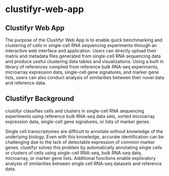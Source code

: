 # clustifyr-web-app

## Clustifyr Web App
The purpose of the Clustifyr Web App is to enable quick benchmarking and clustering of cells in single-cell RNA sequencing experiments through an interactive web interface and application. Users can directly upload their matrix and metadata files generated from single-cell RNA sequencing data and produce useful clustering data tables and visualizations. Using a built in library of references compiled from reference bulk RNA-seq experiments, microarray expression data, single-cell gene signatures, and marker gene lists, users can also conduct analysis of similarities between their novel data and reference data. 

## Clustifyr Background
clustifyr classifies cells and clusters in single-cell RNA sequencing
experiments using reference bulk RNA-seq data sets, sorted microarray
expression data, single-cell gene signatures, or lists of marker genes.

Single cell transcriptomes are difficult to annotate without knowledge
of the underlying biology. Even with this knowledge, accurate
identification can be challenging due to the lack of detectable
expression of common marker genes. clustifyr solves this problem by
automatically annotating single cells or clusters of cells using
single-cell RNA-seq, bulk RNA-seq data, microarray, or marker gene
lists. Additional functions enable exploratory analysis of similarities
between single cell RNA-seq datasets and reference data.
